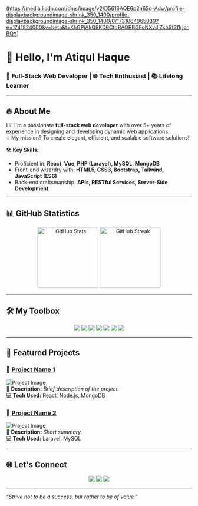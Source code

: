 (https://media.licdn.com/dms/image/v2/D5616AQE6p2n65q-Adw/profile-displaybackgroundimage-shrink_350_1400/profile-displaybackgroundimage-shrink_350_1400/0/1731064965039?e=1741824000&v=beta&t=XhGPjAkQ9KD6CtbBAORBGFoNXvdiZshSf3fIrjorBQY)

# 👋 Hello, I'm **Atiqul Haque**  

### 🚀 Full-Stack Web Developer | 🌐 Tech Enthusiast | 📚 Lifelong Learner  

---

## 🔥 About Me  
Hi! I'm a passionate **full-stack web developer** with over 5+ years of experience in designing and developing dynamic web applications.  
💡 My mission? To create elegant, efficient, and scalable software solutions!  

🛠️ **Key Skills:**  
- Proficient in: **React, Vue, PHP (Laravel), MySQL, MongoDB**  
- Front-end wizardry with: **HTML5, CSS3, Bootstrap, Tailwind, JavaScript (ES6)**  
- Back-end craftsmanship: **APIs, RESTful Services, Server-Side Development**  

---

## 📊 GitHub Statistics  

<p align="center">
  <img src="https://github-readme-stats.vercel.app/api?username=AH-Atik&show_icons=true&theme=radical" alt="GitHub Stats" height="165">
  <img src="https://github-readme-streak-stats.herokuapp.com?user=AH-Atik&theme=radical" alt="GitHub Streak" height="165">
</p>

---

## 🛠️ My Toolbox  

<p align="center">
  <img src="https://img.shields.io/badge/Code-HTML5-informational?style=flat&logo=html5&color=E34F26">
  <img src="https://img.shields.io/badge/Code-CSS3-informational?style=flat&logo=css3&color=1572B6">
  <img src="https://img.shields.io/badge/Code-JavaScript-informational?style=flat&logo=javascript&color=F7DF1E">
  <img src="https://img.shields.io/badge/Code-React-informational?style=flat&logo=react&color=61DAFB">
  <img src="https://img.shields.io/badge/Code-Node.js-informational?style=flat&logo=node.js&color=339933">
  <img src="https://img.shields.io/badge/Code-PHP-informational?style=flat&logo=php&color=777BB4">
  <img src="https://img.shields.io/badge/Framework-Laravel-informational?style=flat&logo=laravel&color=FF2D20">
</p>

---

## 📂 Featured Projects  

### 🌟 [**Project Name 1**](https://github.com/your-username/project-name)  
![Project Image](https://via.placeholder.com/800x200?text=Project+Name+1)  
🚀 **Description:** _Brief description of the project._  
💻 **Tech Used:** React, Node.js, MongoDB  

### 🌟 [**Project Name 2**](https://github.com/your-username/project-name)  
![Project Image](https://via.placeholder.com/800x200?text=Project+Name+2)  
🚀 **Description:** _Short summary._  
💻 **Tech Used:** Laravel, MySQL  

---

## 🌐 Let's Connect  

<p align="center">
  <a href="https://atik24.com"><img src="https://img.shields.io/badge/Portfolio-visit-blue?style=for-the-badge"></a>
  <a href="https://linkedin.com/in/ahatik"><img src="https://img.shields.io/badge/LinkedIn-connect-blue?style=for-the-badge&logo=linkedin"></a>
  <a href="mailto:atiqulhaque01@gmail.com"><img src="https://img.shields.io/badge/Email-send-blue?style=for-the-badge&logo=gmail"></a>
</p>

---

_“Strive not to be a success, but rather to be of value.”_

